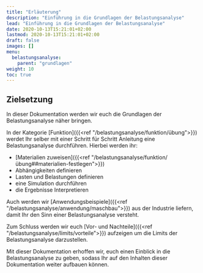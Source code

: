 ```yaml
---
title: "Erläuterung"
description: "Einführung in die Grundlagen der Belastungsanalyse"
lead: "Einführung in die Grundlagen der Belastungsanalyse"
date: 2020-10-13T15:21:01+02:00
lastmod: 2020-10-13T15:21:01+02:00
draft: false
images: []
menu:
  belastungsanalyse:
    parent: "grundlagen"
weight: 10
toc: true
---
```


## Zielsetzung

In dieser Dokumentation werden wir euch die Grundlagen der Belastungsanalyse näher bringen.

In der Kategorie [Funktion]({{<ref "/belastungsanalyse/funktion/übung">}}) werdet Ihr selber mit einer Schritt für Schritt Anleitung eine Belastungsanalyse durchführen. 
Hierbei werden ihr:
- [Materialien zuweisen]({{<ref "/belastungsanalyse/funktion/übung##materialien-festlegen">}})
- Abhängigkeiten definieren
- Lasten und Belastungen definieren
- eine Simulation durchführen
- die Ergebnisse Interpretieren


Auch werden wir [Anwendungsbeispiele]({{<ref "/belastungsanalyse/anwendung/maschbau">}}) aus der Industrie liefern, damit Ihr den Sinn einer Belastungsanalyse versteht.

Zum Schluss werden wir euch [Vor- und Nachteile]({{<ref "/belastungsanalyse/limits/vorteile">}}) aufzeigen um die Limits der Belastungsanalyse darzustellen.

Mit dieser Dokumentation erhoffen wir, euch einen Einblick in die Belastungsanalyse zu geben, sodass Ihr auf den Inhalten dieser Dokumentation weiter aufbauen können.
